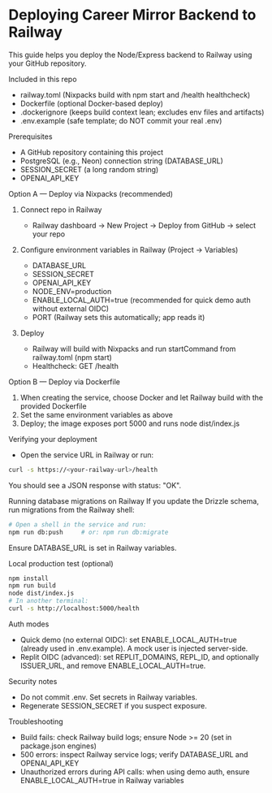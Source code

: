 # Deploying Career Mirror Backend to Railway

This guide helps you deploy the Node/Express backend to Railway using your GitHub repository.

Included in this repo
- railway.toml (Nixpacks build with npm start and /health healthcheck)
- Dockerfile (optional Docker-based deploy)
- .dockerignore (keeps build context lean; excludes env files and artifacts)
- .env.example (safe template; do NOT commit your real .env)

Prerequisites
- A GitHub repository containing this project
- PostgreSQL (e.g., Neon) connection string (DATABASE_URL)
- SESSION_SECRET (a long random string)
- OPENAI_API_KEY

Option A — Deploy via Nixpacks (recommended)
1) Connect repo in Railway
   - Railway dashboard -> New Project -> Deploy from GitHub -> select your repo

2) Configure environment variables in Railway (Project -> Variables)
   - DATABASE_URL
   - SESSION_SECRET
   - OPENAI_API_KEY
   - NODE_ENV=production
   - ENABLE_LOCAL_AUTH=true (recommended for quick demo auth without external OIDC)
   - PORT (Railway sets this automatically; app reads it)

3) Deploy
   - Railway will build with Nixpacks and run startCommand from railway.toml (npm start)
   - Healthcheck: GET /health

Option B — Deploy via Dockerfile
1) When creating the service, choose Docker and let Railway build with the provided Dockerfile
2) Set the same environment variables as above
3) Deploy; the image exposes port 5000 and runs node dist/index.js

Verifying your deployment
- Open the service URL in Railway or run:
```bash path=null start=null
curl -s https://<your-railway-url>/health
```
You should see a JSON response with status: "OK".

Running database migrations on Railway
If you update the Drizzle schema, run migrations from the Railway shell:
```bash path=null start=null
# Open a shell in the service and run:
npm run db:push     # or: npm run db:migrate
```
Ensure DATABASE_URL is set in Railway variables.

Local production test (optional)
```bash path=null start=null
npm install
npm run build
node dist/index.js
# In another terminal:
curl -s http://localhost:5000/health
```

Auth modes
- Quick demo (no external OIDC): set ENABLE_LOCAL_AUTH=true (already used in .env.example). A mock user is injected server-side.
- Replit OIDC (advanced): set REPLIT_DOMAINS, REPL_ID, and optionally ISSUER_URL, and remove ENABLE_LOCAL_AUTH=true.

Security notes
- Do not commit .env. Set secrets in Railway variables.
- Regenerate SESSION_SECRET if you suspect exposure.

Troubleshooting
- Build fails: check Railway build logs; ensure Node >= 20 (set in package.json engines)
- 500 errors: inspect Railway service logs; verify DATABASE_URL and OPENAI_API_KEY
- Unauthorized errors during API calls: when using demo auth, ensure ENABLE_LOCAL_AUTH=true in Railway variables
